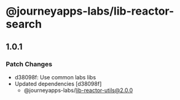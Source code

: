 # @journeyapps-labs/lib-reactor-search

## 1.0.1

### Patch Changes

- d38098f: Use common labs libs
- Updated dependencies [d38098f]
  - @journeyapps-labs/lib-reactor-utils@2.0.0
